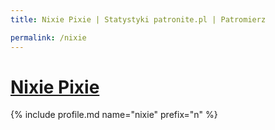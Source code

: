 ```yaml
---
title: Nixie Pixie | Statystyki patronite.pl | Patromierz

permalink: /nixie
---
```


# [Nixie Pixie](https://patronite.pl/nixie)

{% include profile.md name="nixie" prefix="n" %}
